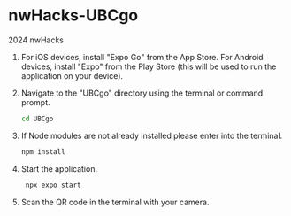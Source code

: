 # nwHacks-UBCgo
2024 nwHacks 

1. For iOS devices, install "Expo Go" from the App Store. For Android devices, install "Expo" from the Play Store (this will be used to run the application on your device).

2. Navigate to the "UBCgo" directory using the terminal or command prompt.
   
    ```bash
    cd UBCgo
    ```

3. If Node modules are not already installed please enter into the terminal.

    ```bash
    npm install
    ```

4. Start the application.

   ```bash
    npx expo start
    ```

5. Scan the QR code in the terminal with your camera. 
